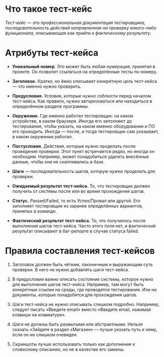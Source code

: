 # Что такое тест‑кейс
*Тест-кейс — это профессиональная документация тестировщика, последовательность действий направленная на проверку какого-либо функционала, описывающая как прийти к фактическому результату.*

# Атрибуты тест‑кейса

*	**Уникальный номер**. Это может быть любая нумерация, принятая в проекте. Он позволит ссылаться на определённые тесты по номеру.

*	**Заголовок.** Кратко, но ёмко описывает конкретную цель тест-кейса ― что именно нужно проверить.

*	**Предусловия.** Условия, которые нужно соблюсти перед началом тест-кейса. Как правило, нужно авторизоваться или находиться в определённом разделе программы.

*	**Окружение.** Где именно работал тестировщик: на каком устройстве, в каком браузере. Иногда его заполняют до тестирования, чтобы указать, на каком именно оборудовании и ПО его проходить. Иногда — после, и тогда тестировщик сам указывает, в каком окружении работал.

*	**Постусловия.** Действия, которые нужно проделать после проведения проверки. Этот пункт встречается редко, но иногда он необходим. Например, может понадобиться удалить внесённые данные, чтобы они не скапливались в базе.

*	**Шаги** ― последовательность шагов, которую нужно проделать для проверки.

*	**Ожидаемый результат тест-кейса.** То, что тестировщик должен получить от системы после или во время прохождения шагов.

*	**Статус.** Passed/Failed, то есть Успех/Провал или другой. Его заполняет тестировщик из заранее определённых вариантов, принятых в команде.

*	**Фактический результат тест-кейса.** То, что получилось после выполнения шагов тест-кейса. Часто этого поля нет, и фактический результат описывают в баг-репорте в случае статуса failed.

# Правила составления тест-кейсов

1.	Заголовок должен быть чётким, лаконичным и выражающим суть проверки. В него не нужно добавлять шаги тест-кейса.

2.	В предусловии важно описать состояние системы, которое нужно для выполнения шагов тест-кейса. Например, там могут быть конкретные ссылки на среды, где проводятся тестирования. Или на документы, которые понадобятся для прохождения шагов.

3.	Шаги тест-кейса не нужно описывать слишком подробно. Например, следует писать «Введите email» вместо «Введите email, нажимая клавиши на клавиатуре».

4.	Шаги не должны быть размытыми или абстрактными. Нельзя сказать «Зайдите в раздел «Магазин» — лучше указать путь к нему, если он не слишком очевиден.

5.	Скриншоты лучше использовать только как дополнение к словесному описанию, но не в качестве его замены.